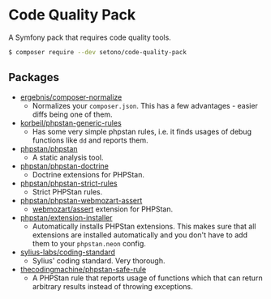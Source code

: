 # Code Quality Pack
A Symfony pack that requires code quality tools.

```bash
$ composer require --dev setono/code-quality-pack
```

## Packages

* [ergebnis/composer-normalize](https://github.com/ergebnis/composer-normalize)
    * Normalizes your `composer.json`. This has a few advantages - easier diffs  being one of them.
* [korbeil/phpstan-generic-rules](https://github.com/Korbeil/phpstan-generic-rules)
    * Has some very simple phpstan rules, i.e. it finds usages of debug functions like `dd` and reports them.
* [phpstan/phpstan](https://github.com/phpstan/phpstan)
    * A static analysis tool.
* [phpstan/phpstan-doctrine](https://github.com/phpstan/phpstan-doctrine)
    * Doctrine extensions for PHPStan.
* [phpstan/phpstan-strict-rules](https://github.com/phpstan/phpstan-strict-rules)
    * Strict PHPStan rules.
* [phpstan/phpstan-webmozart-assert](https://github.com/phpstan/phpstan-webmozart-assert)
    * [webmozart/assert](https://github.com/webmozart/assert) extension for PHPStan.
* [phpstan/extension-installer](https://github.com/phpstan/extension-installer)
    * Automatically installs PHPStan extensions. This makes sure that all extensions are installed automatically and you
    don't have to add them to your `phpstan.neon` config.
* [sylius-labs/coding-standard](https://github.com/SyliusLabs/CodingStandard)
    * Sylius' coding standard. Very thorough.
* [thecodingmachine/phpstan-safe-rule](https://github.com/thecodingmachine/phpstan-safe-rule)
    * A PHPStan rule that reports usage of functions which that can return arbitrary results instead of throwing exceptions.